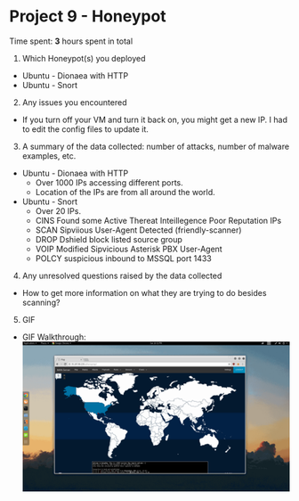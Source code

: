 # Project 9 - Honeypot

Time spent: **3** hours spent in total

1. Which Honeypot(s) you deployed
  - Ubuntu - Dionaea with HTTP
  - Ubuntu - Snort
2. Any issues you encountered
  - If you turn off your VM and turn it back on, you might get a new IP. I had to edit the config files to update it.
3. A summary of the data collected: number of attacks, number of malware examples, etc.
  - Ubuntu - Dionaea with HTTP
    - Over 1000 IPs accessing different ports.
	- Location of the IPs are from all around the world.
  - Ubuntu - Snort
	- Over 20 IPs.
    - CINS Found some Active Thereat Inteillegence Poor Reputation IPs
	- SCAN Sipviious User-Agent Detected (friendly-scanner)
	- DROP Dshield block listed source group
	- VOIP Modified Sipvicious Asterisk PBX User-Agent
	- POLCY suspicious inbound to MSSQL port 1433
4. Any unresolved questions raised by the data collected
  - How to get more information on what they are trying to do besides scanning?
5. GIF
  - GIF Walkthrough: <img src='mhn.gif' />